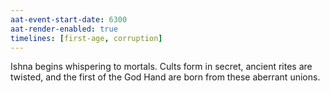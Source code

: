 ```yaml
---
aat-event-start-date: 6300
aat-render-enabled: true
timelines: [first-age, corruption]
---
```


Ishna begins whispering to mortals. Cults form in secret, ancient rites are twisted, and the first of the God Hand are born from these aberrant unions.
